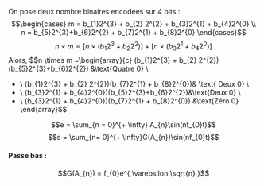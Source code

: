 On pose deux nombre binaires encodées sur $4$ bits : 
$$\begin{cases}
m = b_{1}2^{3} + b_{2} 2^{2} + b_{3}2^{1} + b_{4}2^{0} \\
n = b_{5}2^{3}+b_{6}2^{2} + b_{7}2^{1} + b_{8}2^{0}
\end{cases}$$
$$n \times m = [n \times (b_{1}2^{3} + b_{2}2^{2})] + [n \times (b_{3}2^{1} + b_{4}2^{0})]$$
Alors, 
$$n \times m =\begin{array}{c}
 (b_{1}2^{3} + b_{2} 2^{2})(b_{5}2^{3}+b_{6}2^{2}) &\text{Quatre 0} \\
+ \\
 (b_{1}2^{3} + b_{2} 2^{2})(b_{7}2^{1} + b_{8}2^{0})& \text{ Deux 0} \\
 + \\
 (b_{3}2^{1} + b_{4}2^{0})(b_{5}2^{3}+b_{6}2^{2})&\text{Deux 0}  \\
+ \\
 (b_{3}2^{1} + b_{4}2^{0})(b_{7}2^{1} + b_{8}2^{0}) &\text{Zéro 0}
\end{array}$$

$$e = \sum_{n = 0}^{+ \infty} A_{n}\sin(nf_{0}t)$$
$$s = \sum_{n= 0}^{+ \infty}G(A_{n})\sin(nf_{0}t)$$


#### Passe bas : 
$$G(A_{n}) = f_{0}e^{ \varepsilon \sqrt{n} }$$
